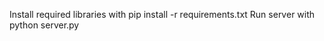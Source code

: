 Install required libraries with
pip install -r requirements.txt
Run server with python server.py <port>
